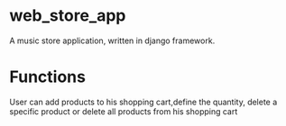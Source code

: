 # web_store_app
A music store application, written in django framework.  
# Functions  
User can add products to his shopping cart,define the quantity, delete a specific product or delete all products from his shopping cart
